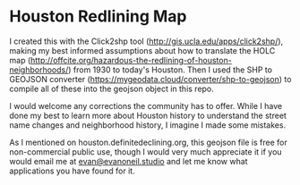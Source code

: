 # Houston Redlining Map

I created this with the Click2shp tool (http://gis.ucla.edu/apps/click2shp/), making my best informed assumptions about how to translate the HOLC map (http://offcite.org/hazardous-the-redlining-of-houston-neighborhoods/) from 1930 to today's Houston. Then I used the SHP to GEOJSON converter (https://mygeodata.cloud/converter/shp-to-geojson) to compile all of these into the geojson object in this repo. 

I would welcome any corrections the community has to offer. While I have done my best to learn more about Houston history to understand the street name changes and neighborhood history, I imagine I made some mistakes.

As I mentioned on houston.definitedeclining.org, this geojson file is free for non-commercial public use, though I would very much appreciate it if you would email me at evan@evanoneil.studio and let me know what applications you have found for it.
